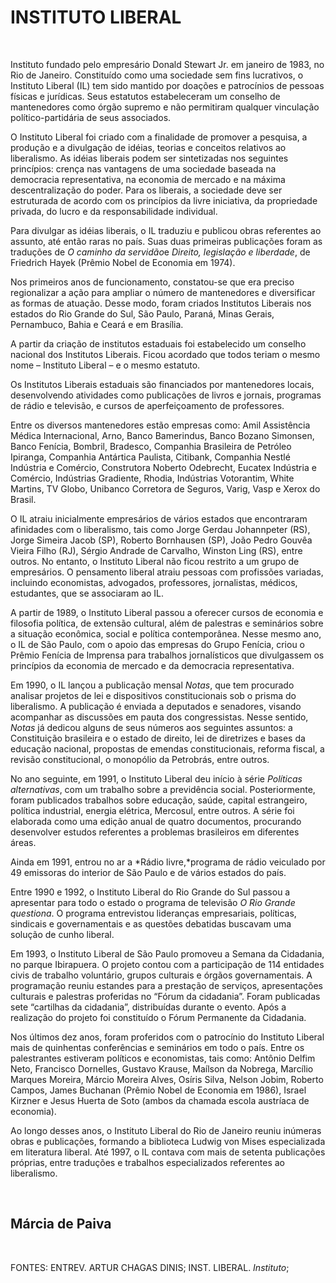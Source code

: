 INSTITUTO LIBERAL
=================

 

Instituto fundado pelo empresário Donald Stewart Jr. em janeiro de 1983,
no Rio de Janeiro. Constituído como uma sociedade sem fins lucrativos, o
Instituto Liberal (IL) tem sido mantido por doações e patrocínios de
pessoas físicas e jurídicas. Seus estatutos estabeleceram um conselho de
mantenedores como órgão supremo e não permitiram qualquer vinculação
político-partidária de seus associados.

O Instituto Liberal foi criado com a finalidade de promover a pesquisa,
a produção e a divulgação de idéias, teorias e conceitos relativos ao
liberalismo. As idéias liberais podem ser sintetizadas nos seguintes
princípios: crença nas vantagens de uma sociedade baseada na democracia
representativa, na economia de mercado e na máxima descentralização do
poder. Para os liberais, a sociedade deve ser estruturada de acordo com
os princípios da livre iniciativa, da propriedade privada, do lucro e da
responsabilidade individual.

Para divulgar as idéias liberais, o IL traduziu e publicou obras
referentes ao assunto, até então raras no país. Suas duas primeiras
publicações foram as traduções de *O caminho da servidão*e *Direito,
legislação e liberdade*, de Friedrich Hayek (Prêmio Nobel de Economia em
1974).

Nos primeiros anos de funcionamento, constatou-se que era preciso
regionalizar a ação para ampliar o número de mantenedores e diversificar
as formas de atuação. Desse modo, foram criados Institutos Liberais nos
estados do Rio Grande do Sul, São Paulo, Paraná, Minas Gerais,
Pernambuco, Bahia e Ceará e em Brasília.

A partir da criação de institutos estaduais foi estabelecido um conselho
nacional dos Institutos Liberais. Ficou acordado que todos teriam o
mesmo nome – Instituto Liberal – e o mesmo estatuto.

Os Institutos Liberais estaduais são financiados por mantenedores
locais, desenvolvendo atividades como publicações de livros e jornais,
programas de rádio e televisão, e cursos de aperfeiçoamento de
professores.

Entre os diversos mantenedores estão empresas como: Amil Assistência
Médica Internacional, Arno, Banco Bamerindus, Banco Bozano Simonsen,
Banco Fenícia, Bombril, Bradesco, Companhia Brasileira de Petróleo
Ipiranga, Companhia Antártica Paulista, Citibank, Companhia Nestlé
Indústria e Comércio, Construtora Noberto Odebrecht, Eucatex Indústria e
Comércio, Indústrias Gradiente, Rhodia, Indústrias Votorantim, White
Martins, TV Globo, Unibanco Corretora de Seguros, Varig, Vasp e Xerox do
Brasil.

O IL atraiu inicialmente empresários de vários estados que encontraram
afinidades com o liberalismo, tais como Jorge Gerdau Johannpeter (RS),
Jorge Simeira Jacob (SP), Roberto Bornhausen (SP), João Pedro Gouvêa
Vieira Filho (RJ), Sérgio Andrade de Carvalho, Winston Ling (RS), entre
outros. No entanto, o Instituto Liberal não ficou restrito a um grupo de
empresários. O pensamento liberal atraiu pessoas com profissões
variadas, incluindo economistas, advogados, professores, jornalistas,
médicos, estudantes, que se associaram ao IL.

A partir de 1989, o Instituto Liberal passou a oferecer cursos de
economia e filosofia política, de extensão cultural, além de palestras e
seminários sobre a situação econômica, social e política contemporânea.
Nesse mesmo ano, o IL de São Paulo, com o apoio das empresas do Grupo
Fenícia, criou o Prêmio Fenícia de Imprensa para trabalhos jornalísticos
que divulgassem os princípios da economia de mercado e da democracia
representativa.

Em 1990, o IL lançou a publicação mensal *Notas*, que tem procurado
analisar projetos de lei e dispositivos constitucionais sob o prisma do
liberalismo. A publicação é enviada a deputados e senadores, visando
acompanhar as discussões em pauta dos congressistas. Nesse sentido,
*Notas* já dedicou alguns de seus números aos seguintes assuntos: a
Constituição brasileira e o estado de direito, lei de diretrizes e bases
da educação nacional, propostas de emendas constitucionais, reforma
fiscal, a revisão constitucional, o monopólio da Petrobrás, entre
outros.

No ano seguinte, em 1991, o Instituto Liberal deu início à série
*Políticas alternativas*, com um trabalho sobre a previdência social.
Posteriormente, foram publicados trabalhos sobre educação, saúde,
capital estrangeiro, política industrial, energia elétrica, Mercosul,
entre outros. A série foi elaborada como uma edição anual de quatro
documentos, procurando desenvolver estudos referentes a problemas
brasileiros em diferentes áreas.

Ainda em 1991, entrou no ar a *Rádio livre,*programa de rádio veiculado
por 49 emissoras do interior de São Paulo e de vários estados do país.

Entre 1990 e 1992, o Instituto Liberal do Rio Grande do Sul passou a
apresentar para todo o estado o programa de televisão *O Rio Grande
questiona*. O programa entrevistou lideranças empresariais, políticas,
sindicais e governamentais e as questões debatidas buscavam uma solução
de cunho liberal.

Em 1993, o Instituto Liberal de São Paulo promoveu a Semana da
Cidadania, no parque Ibirapuera. O projeto contou com a participação de
114 entidades civis de trabalho voluntário, grupos culturais e órgãos
governamentais. A programação reuniu estandes para a prestação de
serviços, apresentações culturais e palestras proferidas no “Fórum da
cidadania”. Foram publicadas sete “cartilhas da cidadania”, distribuídas
durante o evento. Após a realização do projeto foi constituído o Fórum
Permanente da Cidadania.

Nos últimos dez anos, foram proferidos com o patrocínio do Instituto
Liberal mais de quinhentas conferências e seminários em todo o país.
Entre os palestrantes estiveram políticos e economistas, tais como:
Antônio Delfim Neto, Francisco Dornelles, Gustavo Krause, Maílson da
Nobrega, Marcílio Marques Moreira, Márcio Moreira Alves, Osíris Silva,
Nelson Jobim, Roberto Campos, James Buchanan (Prêmio Nobel de Economia
em 1986), Israel Kirzner e Jesus Huerta de Soto (ambos da chamada escola
austríaca de economia).

Ao longo desses anos, o Instituto Liberal do Rio de Janeiro reuniu
inúmeras obras e publicações, formando a biblioteca Ludwig von Mises
especializada em literatura liberal. Até 1997, o IL contava com mais de
setenta publicações próprias, entre traduções e trabalhos especializados
referentes ao liberalismo.

 

Márcia de Paiva
---------------

 

FONTES: ENTREV. ARTUR CHAGAS DINIS; INST. LIBERAL. *Instituto*;

 
